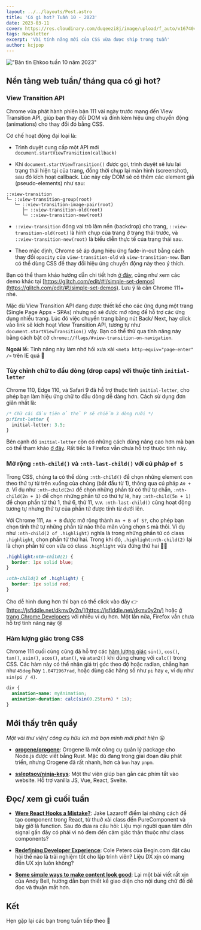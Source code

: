 ```yaml
---
layout: ../../layouts/Post.astro
title: 'Có gì hot? Tuần 10 - 2023'
date: 2023-03-11
cover: https://res.cloudinary.com/duqeezi8j/image/upload/f_auto/v1674047120/ehkoo/newsletters/w10-2023.png
tags: Newsletter
excerpt: 'Vài tính năng mới của CSS vừa được ship trong tuần'
author: kcjpop
---
```


!["Bản tin Ehkoo tuần 10 năm 2023"](https://res.cloudinary.com/duqeezi8j/image/upload/f_auto/v1674047120/ehkoo/newsletters/w10-2023.png)

## Nền tảng web tuần/ tháng qua có gì hot?

### View Transition API

Chrome vừa phát hành phiên bản 111 vài ngày trước mang đến View Transition API, giúp bạn thay đổi DOM và đính kèm hiệu ứng chuyển động (animations) cho thay đổi đó bằng CSS.

Cơ chế hoạt động đại loại là:

- Trình duyệt cung cấp một API mới `document.startViewTransition(callback)`

- Khi `document.startViewTransition()` được gọi, trình duyệt sẽ lưu lại trạng thái hiện tại của trang, đồng thời chụp lại màn hình (screenshot), sau đó kích hoạt callback. Lúc này cây DOM sẽ có thêm các element giả (pseudo-elements) như sau:

```
::view-transition
└─ ::view-transition-group(root)
   └─ ::view-transition-image-pair(root)
      ├─ ::view-transition-old(root)
      └─ ::view-transition-new(root)
```

- `::view-transition` đóng vai trò làm nền (backdrop) cho trang, `::view-transition-old(root)` là hình chụp của trang ở trạng thái trước, và `::view-transition-new(root)` là biểu diễn thực tế của trạng thái sau.

- Theo mặc định, Chrome sẽ áp dụng hiệu ứng fade-in-out bằng cách thay đổi `opacity` của `view-transition-old` và `view-transition-new`. Bạn có thể dùng CSS để thay đổi hiệu ứng chuyển động này theo ý thích.

Bạn có thể tham khảo hướng dẫn chi tiết hơn [ở đây](https://developer.chrome.com/docs/web-platform/view-transitions/), cũng như xem các demo khác tại [https://glitch.com/edit/#!/simple-set-demos](https://glitch.com/edit/#!/simple-set-demos). Lưu ý là cần Chrome 111+ nhé.

Mặc dù View Transition API đang được thiết kế cho các ứng dụng một trang (Single Page Apps - SPAs) nhưng nó sẽ được mở rộng để hỗ trợ các ứng dụng nhiều trang. Lúc đó việc chuyển trang bằng nút Back/ Next, hay click vào link sẽ kích hoạt View Transition API, tương tự như `document.startViewTransition()` vậy. Bạn có thể thử qua tính năng này bằng cách bật cờ `chrome://flags/#view-transition-on-navigation`.

**Ngoài lề:** Tính năng này làm nhớ hồi xưa xài `<meta http-equiv="page-enter" />` trên IE quá 🥲

### Tùy chỉnh chữ to đầu dòng (drop caps) với thuộc tính `initial-letter`

Chrome 110, Edge 110, và Safari 9 đã hỗ trợ thuộc tính `initial-letter`, cho phép bạn làm hiệu ứng chữ to đầu dòng dễ dàng hơn. Cách sử dụng đơn giản nhất là:

```css
/* Chữ cái đầu tiên ở thẻ P sẽ chiếm 3 dòng rưỡi */
p:first-letter {
  initial-letter: 3.5;
}
```

Bên cạnh đó `initial-letter` còn có những cách dùng nâng cao hơn mà bạn có thể tham khảo [ở đây](https://developer.chrome.com/blog/control-your-drop-caps-with-css-initial-letter/). Rất tiếc là Firefox vẫn chưa hỗ trợ thuộc tính này.

### Mở rộng `:nth-child()` và `:nth-last-child()` với cú pháp `of S`

Trong CSS, chúng ta có thể dùng `:nth-child()` để chọn những element con theo thứ tự từ trên xuống của chúng (bắt đầu từ 1), thông qua cú pháp _`An + B`_. Ví dụ như `:nth-child(2n)` để chọn những phần tử có thứ tự chẵn, `:nth-child(2n + 1)` để chọn những phần tử có thứ tự lẻ, hay `:nth-child(5n + 1)` để chọn phần tử thứ 1, thứ 6, thứ 11, v.v. `:nth-last-child()` cũng hoạt động tương tự nhưng thứ tự của phần tử được tính từ dưới lên.

Với Chrome 111, `An + B` được mở rộng thành `An + B of S?`, cho phép bạn chọn tính thứ tự những phần tử nào thỏa mãn vùng chọn `S` mà thôi. Ví dụ như `:nth-child(2 of .highlight)` nghĩa là trong những phần tử có class `.highlight`, chọn phần tử thứ hai. Trong khi đó, `.highlight:nth-child(2)` lại là chọn phần tử con vừa có class `.highlight` vừa đứng thứ hai 😵‍💫

```css
.highlight:nth-child(2) {
  border: 1px solid blue;
}

:nth-child(2 of .highlight) {
  border: 1px solid red;
}
```

Cho dễ hình dung hơn thì bạn có thể click vào đây 👉 [https://jsfiddle.net/dkmv0y2n/](https://jsfiddle.net/dkmv0y2n/) hoặc [ở trang Chrome Developers](https://developer.chrome.com/articles/css-nth-child-of-s/) với nhiều ví dụ hơn. Một lần nữa, Firefox vẫn chưa hỗ trợ tính năng này 😢

### Hàm lượng giác trong CSS

Chrome 111 cuối cùng cũng đã hỗ trợ các [hàm lượng giác](https://web.dev/css-trig-functions/) `sin()`, `cos()`, `tan()`, `asin()`, `acos()`, `atan()`, và `atan2()` khi dùng chung với `calc()` trong CSS. Các hàm này có thể nhận giá trị góc theo độ hoặc radian, chẳng hạn như `45deg` hay `1.0471967rad`, hoặc dùng các hằng số như `pi` hay `e`, ví dụ như `sin(pi / 4)`.

```css
div {
  animation-name: myAnimation;
  animation-duration: calc(sin(0.25turn) * 1s);
}
```

## Mới thấy trên quầy

_Một vài thư viện/ công cụ hữu ích mà bọn mình mới phát hiện_ 😛

- [**orogene/orogene**](https://github.com/orogene/orogene): Orogene là một công cụ quản lý package cho Node.js được viết bằng Rust. Mặc dù đang trong giai đoạn đầu phát triển, nhưng Orogene đã rất nhanh, hơn cả `bun` hay `pnpm`.

- [**ssleptsov/ninja-keys**](https://github.com/ssleptsov/ninja-keys): Một thư viện giúp bạn gắn các phím tắt vào website. Hỗ trợ vanilla JS, Vue, React, Svelte.

## Đọc/ xem gì cuối tuần

- [**Were React Hooks a Mistake?**](https://jakelazaroff.com/words/were-react-hooks-a-mistake/): Jake Lazaroff điểm lại những cách để tạo component trong React, từ thuở xài class đến PureComponent và bây giờ là function. Sau đó đưa ra câu hỏi: Liệu mọi người quan tâm đến signal gần đây có phải vì nó đem đến cảm giác thân thuộc như class components?

- [**Redefining Developer Experience**](https://begin.com/blog/posts/2023-02-28-redefining-developer-experience): Cole Peters của Begin.com đặt câu hỏi thế nào là trải nghiệm tốt cho lập trình viên? Liệu DX xịn có mang đến UX xịn luôn không?

- [**Some simple ways to make content look good**](https://set.studio/some-simple-ways-to-make-content-look-good/): Lại một bài viết rất xịn của Andy Bell, hướng dẫn bạn thiết kế giao diện cho nội dung chữ để dễ đọc và thuận mắt hơn.

## Kết

Hẹn gặp lại các bạn trong tuần tiếp theo 👋
